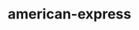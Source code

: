 ---
title: american-express
unicode_regular: 
unicode_bold: 
unicode_solid: 
unicode_brand: \ea04
---